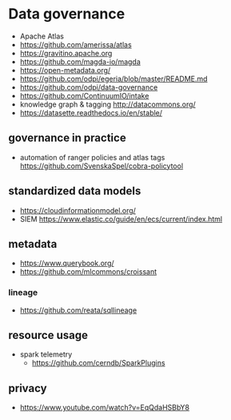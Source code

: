 # Data governance

- Apache Atlas
- https://github.com/amerissa/atlas
- https://gravitino.apache.org
- https://github.com/magda-io/magda
- https://open-metadata.org/
- https://github.com/odpi/egeria/blob/master/README.md
- https://github.com/odpi/data-governance
- https://github.com/ContinuumIO/intake
- knowledge graph & tagging http://datacommons.org/
- https://datasette.readthedocs.io/en/stable/

## governance in practice
- automation of ranger policies and atlas tags https://github.com/SvenskaSpel/cobra-policytool

## standardized data models

- https://cloudinformationmodel.org/
- SIEM https://www.elastic.co/guide/en/ecs/current/index.html


## metadata

- https://www.querybook.org/
- https://github.com/mlcommons/croissant
### lineage
- https://github.com/reata/sqllineage


## resource usage

- spark telemetry
    - https://github.com/cerndb/SparkPlugins

## privacy

- https://www.youtube.com/watch?v=EqQdaHSBbY8
